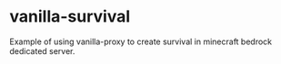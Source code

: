 # vanilla-survival
Example of using vanilla-proxy to create survival in minecraft bedrock dedicated server.
